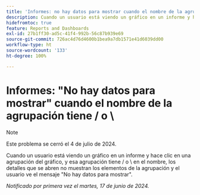 ```yaml
---
title: 'Informes: no hay datos para mostrar cuando el nombre de la agrupación tiene una barra diagonal o inversa'
description: Cuando un usuario está viendo un gráfico en un informe y hace clic en una agrupación del gráfico, y esa agrupación tiene una barra diagonal o inversa en el nombre, los detalles que se abren no muestran los elementos de la agrupación y el usuario ve el mensaje No hay datos para mostrar.
hidefromtoc: true
feature: Reports and Dashboards
exl-id: 27b1ff30-ad5c-41f4-992b-56c87b939e69
source-git-commit: 726ac4d76d4600b1bea9a7db1571e41d6039dd00
workflow-type: ht
source-wordcount: '133'
ht-degree: 100%

---
```


# Informes: &quot;No hay datos para mostrar&quot; cuando el nombre de la agrupación tiene / o \

>[!NOTE]
>
>Este problema se cerró el 4 de julio de 2024.

Cuando un usuario está viendo un gráfico en un informe y hace clic en una agrupación del gráfico, y esa agrupación tiene / o \ en el nombre, los detalles que se abren no muestran los elementos de la agrupación y el usuario ve el mensaje &quot;No hay datos para mostrar&quot;.

_Notificado por primera vez el martes, 17 de junio de 2024._
